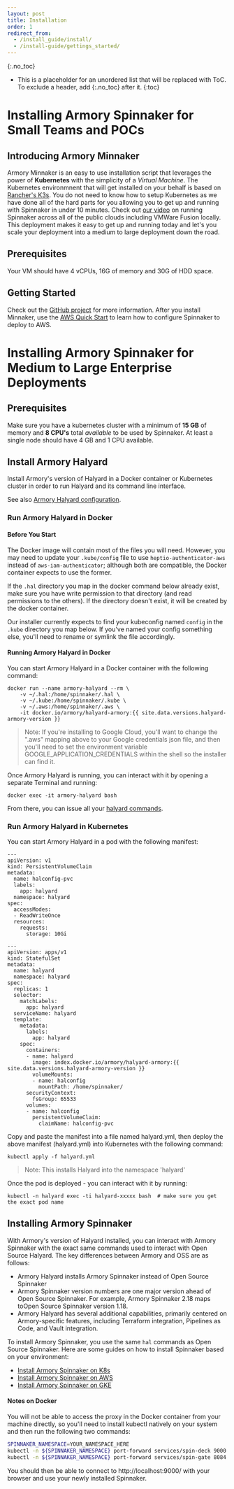 ```yaml
---
layout: post
title: Installation
order: 1
redirect_from:
  - /install_guide/install/
  - /install-guide/gettings_started/
---
```

{:.no_toc}
* This is a placeholder for an unordered list that will be replaced with ToC. To exclude a header, add {:.no_toc} after it.
{:toc}

# Installing Armory Spinnaker for Small Teams and POCs 
## Introducing Armory Minnaker
Armory Minnaker is an easy to use installation script that leverages the power of **Kubernetes** with the simplicity of a _Virtual Machine_.  The Kubernetes environmnent that will get installed on your behalf is based on [Rancher's K3s](https://k3s.io/).  You do not need to know how to setup Kubernetes as we have done all of the hard parts for you allowing you to get up and running with Spinnaker in under 10 minutes.  Check out [our video](https://youtu.be/jg8vJEzcuAA) on running Spinnaker across all of the public clouds including VMWare Fusion locally.  This deployment makes it easy to get up and running today and let's you scale your deployment into a medium to large deployment down the road.

## Prerequisites 

Your VM should have 4 vCPUs, 16G of memory and 30G of HDD space.

## Getting Started

Check out the [GitHub project](https://github.com/armory/minnaker) for more information. After you install Minnaker, use the [AWS Quick Start](/spinnaker/Armory-Spinnaker-Quickstart-1) to learn how to configure Spinnaker to deploy to AWS.

# Installing Armory Spinnaker for Medium to Large Enterprise Deployments

## Prerequisites

Make sure you have a kubernetes cluster with a minimum of **15 GB** of memory and **8 CPU's** total _available_ to be used by Spinnaker. At least a single node should have 4 GB and 1 CPU available.

## Install Armory Halyard

Install Armory's version of Halyard in a Docker container or Kubernetes cluster in order
to run Halyard and its command line interface.

See also [Armory Halyard configuration](/spinnaker-install-admin-guides/configure-halyard/).

### Run Armory Halyard in Docker

#### Before You Start

The Docker image will contain most of the files you will need.  However,
you may need to update your `.kube/config` file to use
`heptio-authenticator-aws` instead of `aws-iam-authenticator`; although
both are compatible, the Docker container expects to use the former.

If the `.hal` directory you map in the docker command below
already exist, make sure you have write permission to that directory
(and read permissions to the others).  If the directory doesn't exist,
it will be created by the docker container.

Our installer currently expects to find your kubeconfig named `config` in
the `.kube` directory you map below.  If you've named your config something
else, you'll need to rename or symlink the file accordingly.

#### Running Armory Halyard in Docker

You can start Armory Halyard in a Docker container with the following command:

```
docker run --name armory-halyard --rm \
    -v ~/.hal:/home/spinnaker/.hal \
    -v ~/.kube:/home/spinnaker/.kube \
    -v ~/.aws:/home/spinnaker/.aws \
    -it docker.io/armory/halyard-armory:{{ site.data.versions.halyard-armory-version }}
```

> Note: If you're installing to Google Cloud, you'll want to change the
> ".aws" mapping above to your Google credentials json file, and then
> you'll need to set the environment variable GOOGLE_APPLICATION_CREDENTIALS
> within the shell so the installer can find it.

Once Armory Halyard is running, you can interact with it by opening a separate
Terminal and running:

```
docker exec -it armory-halyard bash
```

From there, you can issue all your [halyard commands](https://www.spinnaker.io/reference/halyard/).

### Run Armory Halyard in Kubernetes
You can start Armory Halyard in a pod with the following manifest:
```
---
apiVersion: v1
kind: PersistentVolumeClaim
metadata:
  name: halconfig-pvc
  labels:
    app: halyard
  namespace: halyard
spec:
  accessModes:
  - ReadWriteOnce
  resources:
    requests:
      storage: 10Gi

---
apiVersion: apps/v1
kind: StatefulSet
metadata:
  name: halyard
  namespace: halyard
spec:
  replicas: 1
  selector:
    matchLabels:
      app: halyard
  serviceName: halyard
  template:
    metadata:
      labels:
        app: halyard
    spec:
      containers:
      - name: halyard
        image: index.docker.io/armory/halyard-armory:{{ site.data.versions.halyard-armory-version }}
        volumeMounts:
        - name: halconfig
          mountPath: /home/spinnaker/
      securityContext:
        fsGroup: 65533
      volumes:
      - name: halconfig
        persistentVolumeClaim:
          claimName: halconfig-pvc
```

Copy and paste the manifest into a file named halyard.yml, then deploy the above manifest (halyard.yml) into Kubernetes with the following command:
```
kubectl apply -f halyard.yml
```
> Note: This installs Halyard into the namespace 'halyard'

Once the pod is deployed - you can interact with it by running:
```
kubectl -n halyard exec -ti halyard-xxxxx bash  # make sure you get the exact pod name
```

## Installing Armory Spinnaker

With Armory's version of Halyard installed, you can interact with Armory Spinnaker with the exact same
commands used to interact with Open Source Halyard.  The key differences between Armory and
OSS are as follows:

* Armory Halyard installs Armory Spinnaker instead of Open Source Spinnaker
* Armory Spinnaker version numbers are one major version ahead of Open Source Spinnaker. For example, Armory Spinnaker 2.18 maps toOpen Source Spinnaker version 1.18.
* Armory Halyard has several additional capabilities, primarily centered on Armory-specific features, including Terraform integration, Pipelines as Code, and Vault integration.

To install Armory Spinnaker, you use the same `hal` commands as Open Source Spinnaker.  Here are some guides on how to install Spinnaker based on your environment:

* [Install Armory Spinnaker on K8s](/spinnaker-install-admin-guides/install-on-k8s/)
* [Install Armory Spinnaker on AWS](/spinnaker-install-admin-guides/install-on-aws/)
* [Install Armory Spinnaker on GKE](/spinnaker-install-admin-guides/install-on-gke/)

#### Notes on Docker

You will not be able to access the proxy in the Docker container from your
machine directly, so you'll need to install kubectl natively on your system
and then run the following two commands:

```bash
SPINNAKER_NAMESPACE=YOUR_NAMESPACE_HERE
kubectl -n ${SPINNAKER_NAMESPACE} port-forward services/spin-deck 9000:9000 &
kubectl -n ${SPINNAKER_NAMESPACE} port-forward services/spin-gate 8084:8084 &
```

You should then be able to connect to http://localhost:9000/ with your
browser and use your newly installed Spinnaker.